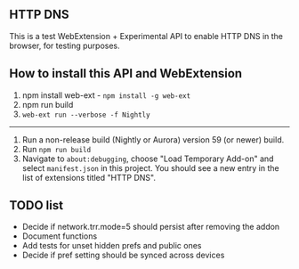 ## HTTP DNS

This is a test WebExtension + Experimental API to enable HTTP DNS in the browser, for
testing purposes.

## How to install this API and WebExtension

1. npm install web-ext - `npm install -g web-ext`
2. npm run build
3. `web-ext run --verbose -f Nightly`

---

1. Run a non-release build (Nightly or Aurora) version 59 (or newer)
   build.
2. Run `npm run build`
3. Navigate to `about:debugging`, choose
   "Load Temporary Add-on" and select `manifest.json`
   in this project.  You should see a new entry in the list of
   extensions titled "HTTP DNS".

## TODO list

- Decide if network.trr.mode=5 should persist after removing the addon
- Document functions
- Add tests for unset hidden prefs and public ones
- Decide if pref setting should be synced across devices

